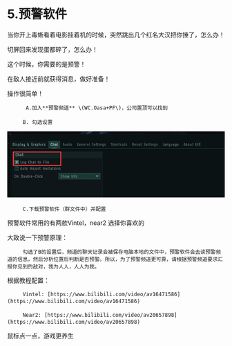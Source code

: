 # 5.预警软件

当你开上毒蜥看着电影挂着机的时候，突然跳出几个红名大汉把你捶了，怎么办！

切屏回来发现蛋都碎了，怎么办！ 

这个时候，你需要的是预警！

在敌人接近前就获得消息，做好准备！ 

操作很简单！ 

          A.加入**预警频道** \(WC.Oasa+PF\)，公司置顶可以找到

         B. 勾选设置 

![](../.gitbook/assets/alarm_setting.png)

         C.下载预警软件（群文件中）并配置 

预警软件常用的有两款Vintel，near2 选择你喜欢的



大致说一下预警原理：

         勾选了B的设置后，频道的聊天记录会被保存电脑本地的文件中，预警软件会去读预警频道的信息，然后分析位置后判断是否预警。所以，为了预警频道更可靠，请根据预警频道要求汇报你见到的敌对，我为人人，人人为我。



根据教程配置：

         Vintel: [https://www.bilibili.com/video/av16471586](https://www.bilibili.com/video/av16471586) 

         Near2: [https://www.bilibili.com/video/av20657898](https://www.bilibili.com/video/av20657898) 

鼠标点一点，游戏更养生

